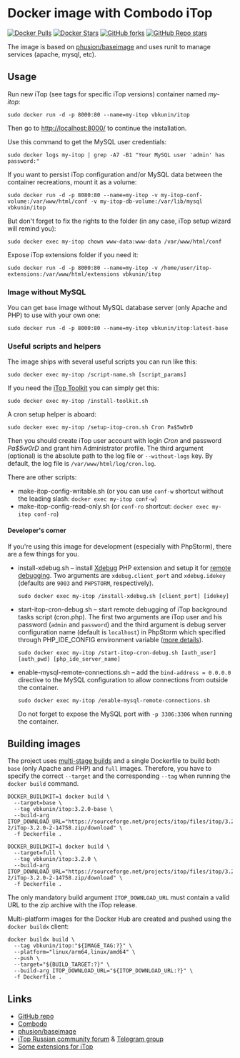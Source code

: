 # Docker image with Combodo iTop

[![Docker Pulls](https://img.shields.io/docker/pulls/vbkunin/itop?logo=docker&link=https%3A%2F%2Fhub.docker.com%2Frepository%2Fdocker%2Fvbkunin%2Fitop)](https://hub.docker.com/repository/docker/vbkunin/itop)
[![Docker Stars](https://img.shields.io/docker/stars/vbkunin/itop?logo=docker&link=https%3A%2F%2Fhub.docker.com%2Frepository%2Fdocker%2Fvbkunin%2Fitop)](https://hub.docker.com/repository/docker/vbkunin/itop)
[![GitHub forks](https://img.shields.io/github/forks/vbkunin/itop-docker?link=https%3A%2F%2Fgithub.com%2Fvbkunin%2Fitop-docker)](https://github.com/vbkunin/itop-docker)
[![GitHub Repo stars](https://img.shields.io/github/stars/vbkunin/itop-docker?link=https%3A%2F%2Fgithub.com%2Fvbkunin%2Fitop-docker)](https://github.com/vbkunin/itop-docker)

The image is based on [phusion/baseimage](https://hub.docker.com/r/phusion/baseimage/) and uses runit to manage services (apache, mysql, etc).

## Usage

Run new iTop (see tags for specific iTop versions) container named *my-itop*:
```shell
sudo docker run -d -p 8000:80 --name=my-itop vbkunin/itop
```
Then go to [http://localhost:8000/](http://localhost:8000/) to continue the installation.

Use this command to get the MySQL user credentials:
```shell
sudo docker logs my-itop | grep -A7 -B1 "Your MySQL user 'admin' has password:"
```

If you want to persist iTop configuration and/or MySQL data between the container recreations, mount it as a volume:
```shell
sudo docker run -d -p 8080:80 --name=my-itop -v my-itop-conf-volume:/var/www/html/conf -v my-itop-db-volume:/var/lib/mysql vbkunin/itop
```
But don't forget to fix the rights to the folder (in any case, iTop setup wizard will remind you):
```shell
sudo docker exec my-itop chown www-data:www-data /var/www/html/conf
```

Expose iTop extensions folder if you need it:
```shell
sudo docker run -d -p 8000:80 --name=my-itop -v /home/user/itop-extensions:/var/www/html/extensions vbkunin/itop
```

### Image without MySQL

Уou can get `base` image without MySQL database server (only Apache and PHP) to use with your own one:

```shell
sudo docker run -d -p 8000:80 --name=my-itop vbkunin/itop:latest-base
```

### Useful scripts and helpers

The image ships with several useful scripts you can run like this:
```shell
sudo docker exec my-itop /script-name.sh [script_params]
```

If you need the [iTop Toolkit](https://www.itophub.io/wiki/page?id=3_0_0:customization:datamodel#installing_the_toolkit) you can simply get this:
```shell
sudo docker exec my-itop /install-toolkit.sh
```

A cron setup helper is aboard:
```shell
sudo docker exec my-itop /setup-itop-cron.sh Cron Pa$5w0rD
```
Then you should create iTop user account with login *Cron* and password *Pa$5w0rD* and grant him Administrator profile. The third argument (optional) is the absolute path to the log file or `--without-logs` key. By default, the log file is `/var/www/html/log/cron.log`.

There are other scripts:

- make-itop-config-writable.sh (or you can use `conf-w` shortcut without the leading slash: `docker exec my-itop conf-w`)
- make-itop-config-read-only.sh (or `conf-ro` shortcut: `docker exec my-itop conf-ro`)

#### Developer's corner

If you're using this image for development (especially with PhpStorm), there are a few things for you.

- install-xdebug.sh – install [Xdebug](https://xdebug.org) PHP extension and setup it for [remote debugging](https://xdebug.org/docs/remote). Two arguments are `xdebug.client_port` and `xdebug.idekey` (defaults are `9003` and `PHPSTORM`, respectively).
  ```shell
  sudo docker exec my-itop /install-xdebug.sh [client_port] [idekey]
  ```

- start-itop-cron-debug.sh – start remote debugging of iTop background tasks script (cron.php). The first two arguments are iTop user and his password (`admin` and `password`) and the third argument is debug server configuration name (default is `localhost`) in PhpStorm which specified through PHP_IDE_CONFIG environment variable ([more details](https://www.jetbrains.com/help/phpstorm/zero-configuration-debugging-cli.html#d13593f7)).
  ```shell
  sudo docker exec my-itop /start-itop-cron-debug.sh [auth_user] [auth_pwd] [php_ide_server_name]
  ```

- enable-mysql-remote-connections.sh – add the `bind-address = 0.0.0.0` directive to the MySQL configuration to allow connections from outside the container.
  ```shell
  sudo docker exec my-itop /enable-mysql-remote-connections.sh
  ```
  Do not forget to expose the MySQL port with `-p 3306:3306` when running the container.

## Building images

The project uses [multi-stage builds](https://docs.docker.com/build/building/multi-stage/) and a single Dockerfile to build both `base` (only Apache and PHP) and `full` images. Therefore, you have to specify the correct `--target` and the corresponding `--tag` when running the `docker build` command.

```shell
DOCKER_BUILDKIT=1 docker build \
  --target=base \
  --tag vbkunin/itop:3.2.0-base \
  --build-arg ITOP_DOWNLOAD_URL="https://sourceforge.net/projects/itop/files/itop/3.2.0-2/iTop-3.2.0-2-14758.zip/download" \
  -f Dockerfile .
```

```shell
DOCKER_BUILDKIT=1 docker build \
  --target=full \
  --tag vbkunin/itop:3.2.0 \
  --build-arg ITOP_DOWNLOAD_URL="https://sourceforge.net/projects/itop/files/itop/3.2.0-2/iTop-3.2.0-2-14758.zip/download" \
  -f Dockerfile .
```

The only mandatory build argument `ITOP_DOWNLOAD_URL` must contain a valid URL to the zip archive with the iTop release.

Multi-platform images for the Docker Hub are created and pushed using the `docker buildx` client:

```shell
docker buildx build \
  --tag vbkunin/itop:"${IMAGE_TAG:?}" \
  --platform="linux/arm64,linux/amd64" \
  --push \
  --target="${BUILD_TARGET:?}" \
  --build-arg ITOP_DOWNLOAD_URL="${ITOP_DOWNLOAD_URL:?}" \
  -f Dockerfile .
```

## Links

 - [GitHub repo](https://github.com/vbkunin/itop-docker)
 - [Combodo](https://combodo.com)
 - [phusion/baseimage](https://hub.docker.com/r/phusion/baseimage/)
 - [iTop Russian community forum](http://community.itop-itsm.ru) & [Telegram group](https://t.me/itopitsmru)
 - [Some extensions for iTop](https://knowitop.ru/store)

